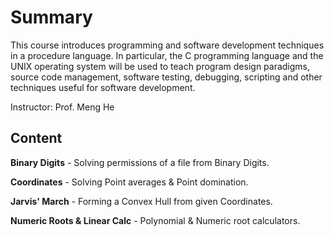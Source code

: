 # Summary

This course introduces programming and software development techniques in a procedure language. In particular, the C programming language and the UNIX operating system will be used to teach program design paradigms, source code management, software testing, debugging, scripting and other techniques useful for software development.

Instructor:
Prof. Meng He

## Content

**Binary Digits** - Solving permissions of a file from Binary Digits.

**Coordinates** - Solving Point averages & Point domination.

**Jarvis' March** - Forming a Convex Hull from given Coordinates.

**Numeric Roots & Linear Calc** - Polynomial & Numeric root calculators.
